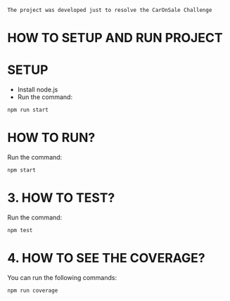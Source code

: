 `The project was developed just to resolve the CarOnSale Challenge`

# HOW TO SETUP AND RUN PROJECT
# SETUP

- Install node.js
- Run the command: 
```
npm run start
```

# HOW TO RUN?

Run the command:
```
npm start
```

# 3. HOW TO TEST?

Run the command:
```
npm test
```

# 4. HOW TO SEE THE COVERAGE?

You can run the following commands:
```
npm run coverage
```
